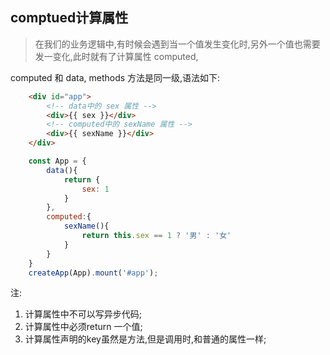 ## comptued计算属性

> 在我们的业务逻辑中,有时候会遇到当一个值发生变化时,另外一个值也需要发一变化,此时就有了计算属性 computed,

computed 和 data, methods 方法是同一级,语法如下:

```html
    <div id="app">
        <!-- data中的 sex 属性 -->
        <div>{{ sex }}</div>
        <!-- computed中的 sexName 属性 -->
        <div>{{ sexName }}</div>
    </div>
```

```javascript
    const App = {
        data(){
            return {
                sex: 1
            }
        },
        computed:{
            sexName(){
                return this.sex == 1 ? '男' : '女'
            }
        }
    }
    createApp(App).mount('#app');
```

注: 
1. 计算属性中不可以写异步代码;
2. 计算属性中必须return 一个值;
3. 计算属性声明的key虽然是方法,但是调用时,和普通的属性一样;